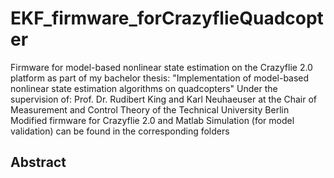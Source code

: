 # EKF_firmware_forCrazyflieQuadcopter
Firmware for model-based nonlinear state estimation on the Crazyflie 2.0 platform
as part of my bachelor thesis: "Implementation of model-based nonlinear state estimation algorithms on quadcopters"
Under the supervision of: Prof. Dr. Rudibert King and Karl Neuhaeuser at the Chair of Measurement and Control Theory of the Technical University Berlin
Modified firmware for Crazyflie 2.0 and Matlab Simulation (for model validation) can be found in the corresponding folders
## Abstract
